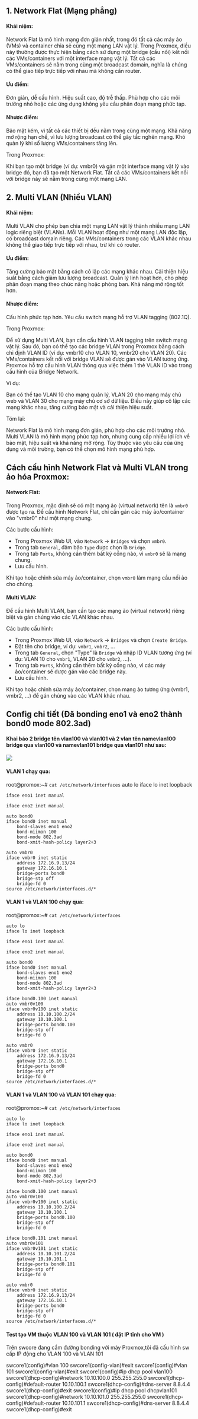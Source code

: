 ## 1. Network Flat (Mạng phẳng)

#### Khái niệm:

Network Flat là mô hình mạng đơn giản nhất, trong đó tất cả các máy ảo (VMs) và container chia sẻ cùng một mạng LAN vật lý.
Trong Proxmox, điều này thường được thực hiện bằng cách sử dụng một bridge (cầu nối) kết nối các VMs/containers với một interface mạng vật lý.
Tất cả các VMs/containers sẽ nằm trong cùng một broadcast domain, nghĩa là chúng có thể giao tiếp trực tiếp với nhau mà không cần router.

#### Ưu điểm:

Đơn giản, dễ cấu hình.
Hiệu suất cao, độ trễ thấp.
Phù hợp cho các môi trường nhỏ hoặc các ứng dụng không yêu cầu phân đoạn mạng phức tạp.

#### Nhược điểm:

Bảo mật kém, vì tất cả các thiết bị đều nằm trong cùng một mạng.
Khả năng mở rộng hạn chế, vì lưu lượng broadcast có thể gây tắc nghẽn mạng.
Khó quản lý khi số lượng VMs/containers tăng lên.

Trong Proxmox:

Khi bạn tạo một bridge (ví dụ: vmbr0) và gán một interface mạng vật lý vào bridge đó, bạn đã tạo một Network Flat.
Tất cả các VMs/containers kết nối với bridge này sẽ nằm trong cùng một mạng LAN.

## 2. Multi VLAN (Nhiều VLAN)

#### Khái niệm:

Multi VLAN cho phép bạn chia một mạng LAN vật lý thành nhiều mạng LAN logic riêng biệt (VLANs).
Mỗi VLAN hoạt động như một mạng LAN độc lập, có broadcast domain riêng.
Các VMs/containers trong các VLAN khác nhau không thể giao tiếp trực tiếp với nhau, trừ khi có router.

#### Ưu điểm:

Tăng cường bảo mật bằng cách cô lập các mạng khác nhau.
Cải thiện hiệu suất bằng cách giảm lưu lượng broadcast.
Quản lý linh hoạt hơn, cho phép phân đoạn mạng theo chức năng hoặc phòng ban.
Khả năng mở rộng tốt hơn.

#### Nhược điểm:

Cấu hình phức tạp hơn.
Yêu cầu switch mạng hỗ trợ VLAN tagging (802.1Q).

Trong Proxmox:

Để sử dụng Multi VLAN, bạn cần cấu hình VLAN tagging trên switch mạng vật lý.
Sau đó, bạn có thể tạo các bridge VLAN trong Proxmox bằng cách chỉ định VLAN ID (ví dụ: vmbr10 cho VLAN 10, vmbr20 cho VLAN 20).
Các VMs/containers kết nối với bridge VLAN sẽ được gán vào VLAN tương ứng.
Proxmox hỗ trợ cấu hình VLAN thông qua việc thêm 1 thẻ VLAN ID vào trong cấu hình của Bridge Network.

Ví dụ:

Bạn có thể tạo VLAN 10 cho mạng quản lý, VLAN 20 cho mạng máy chủ web và VLAN 30 cho mạng máy chủ cơ sở dữ liệu.
Điều này giúp cô lập các mạng khác nhau, tăng cường bảo mật và cải thiện hiệu suất.

Tóm lại:

Network Flat là mô hình mạng đơn giản, phù hợp cho các môi trường nhỏ.
Multi VLAN là mô hình mạng phức tạp hơn, nhưng cung cấp nhiều lợi ích về bảo mật, hiệu suất và khả năng mở rộng.
Tùy thuộc vào yêu cầu của ứng dụng và môi trường, bạn có thể chọn mô hình mạng phù hợp.

## Cách cấu hình Network Flat và Multi VLAN trong ảo hóa Proxmox:

#### Network Flat:

Trong Proxmox, mặc định sẽ có một mạng ảo (virtual network) tên là ``vmbr0`` được tạo ra.
Để cấu hình Network Flat, chỉ cần gán các máy ảo/container vào "vmbr0" như một mạng chung.

Các bước cấu hình:

  + Trong Proxmox Web UI, vào ``Network`` -> ``Bridges`` và chọn ``vmbr0``.
  + Trong tab ``General``, đảm bảo ``Type`` được chọn là ``Bridge``.
  + Trong tab ``Ports``, không cần thêm bất kỳ cổng nào, vì ``vmbr0`` sẽ là mạng chung.
  + Lưu cấu hình.

Khi tạo hoặc chỉnh sửa máy ảo/container, chọn ``vmbr0`` làm mạng cầu nối ảo cho chúng.

#### Multi VLAN:

Để cấu hình Multi VLAN, bạn cần tạo các mạng ảo (virtual network) riêng biệt và gán chúng vào các VLAN khác nhau.

Các bước cấu hình:

  + Trong Proxmox Web UI, vào ``Network`` -> ``Bridges`` và chọn ``Create Bridge``.
  + Đặt tên cho bridge, ví dụ: ``vmbr1``, ``vmbr2``, ...
  + Trong tab ``General``, chọn "Type" là ``Bridge`` và nhập ID VLAN tương ứng (ví dụ: VLAN 10 cho ``vmbr1``, VLAN 20 cho ``vmbr2``, ...).
  + Trong tab ``Ports``, không cần thêm bất kỳ cổng nào, vì các máy ảo/container sẽ được gán vào các bridge này.
  + Lưu cấu hình.

Khi tạo hoặc chỉnh sửa máy ảo/container, chọn mạng ảo tương ứng (vmbr1, vmbr2, ...) để gán chúng vào các VLAN khác nhau.

## Config chi tiết (Đã bonding eno1 và eno2 thành bond0 mode 802.3ad)

#### Khai báo 2 bridge tên vlan100 và vlan101 và 2 vlan tên namevlan100 bridge qua vlan100 và namevlan101 bridge qua vlan101 như sau:

  <img src="proxmoximages/Screenshot_44.png">



#### VLAN 1 chạy qua:

root@promox:~# ``cat /etc/network/interfaces``
    auto lo
    iface lo inet loopback

    iface eno1 inet manual

    iface eno2 inet manual

    auto bond0
    iface bond0 inet manual
        bond-slaves eno1 eno2
        bond-miimon 100
        bond-mode 802.3ad
        bond-xmit-hash-policy layer2+3

    auto vmbr0
    iface vmbr0 inet static
        address 172.16.9.13/24
        gateway 172.16.10.1
        bridge-ports bond0
        bridge-stp off
        bridge-fd 0
    source /etc/network/interfaces.d/*

#### VLAN 1 và VLAN 100 chạy qua:

root@promox:~# ``cat /etc/network/interfaces``

    auto lo
    iface lo inet loopback

    iface eno1 inet manual

    iface eno2 inet manual

    auto bond0
    iface bond0 inet manual
        bond-slaves eno1 eno2
        bond-miimon 100
        bond-mode 802.3ad
        bond-xmit-hash-policy layer2+3

    iface bond0.100 inet manual
    auto vmbr0v100
    iface vmbr0v100 inet static
        address 10.10.100.2/24
        gateway 10.10.100.1
        bridge-ports bond0.100
        bridge-stp off
        bridge-fd 0

    auto vmbr0
    iface vmbr0 inet static
        address 172.16.9.13/24
        gateway 172.16.10.1
        bridge-ports bond0
        bridge-stp off
        bridge-fd 0
    source /etc/network/interfaces.d/*


#### VLAN 1 và VLAN 100 và VLAN 101 chạy qua:

root@promox:~# ``cat /etc/network/interfaces``

    auto lo
    iface lo inet loopback

    iface eno1 inet manual

    iface eno2 inet manual

    auto bond0
    iface bond0 inet manual
        bond-slaves eno1 eno2
        bond-miimon 100
        bond-mode 802.3ad
        bond-xmit-hash-policy layer2+3

    iface bond0.100 inet manual
    auto vmbr0v100
    iface vmbr0v100 inet static
        address 10.10.100.2/24
        gateway 10.10.100.1
        bridge-ports bond0.100
        bridge-stp off
        bridge-fd 0

    iface bond0.101 inet manual
    auto vmbr0v101
    iface vmbr0v101 inet static
        address 10.10.101.2/24
        gateway 10.10.101.1
        bridge-ports bond0.101
        bridge-stp off
        bridge-fd 0

    auto vmbr0
    iface vmbr0 inet static
        address 172.16.9.13/24
        gateway 172.16.10.1
        bridge-ports bond0
        bridge-stp off
        bridge-fd 0
    source /etc/network/interfaces.d/*

#### Test tạo VM thuộc VLAN 100 và VLAN 101 ( đặt IP tĩnh cho VM )

Trên swcore đang cắm đường bonding với máy Proxmox,tôi đã cấu hình sw cấp IP động cho VLAN 100 và VLAN 101

swcore1(config)#vlan 100
swcore1(config-vlan)#exit
swcore1(config)#vlan 101
swcore1(config-vlan)#exit
swcore1(config)#ip dhcp pool vlan100
swcore1(dhcp-config)#network 10.10.100.0 255.255.255.0
swcore1(dhcp-config)#default-router 10.10.100.1
swcore1(dhcp-config)#dns-server 8.8.4.4
swcore1(dhcp-config)#exit
swcore1(config)#ip dhcp pool dhcpvlan101
swcore1(dhcp-config)#network 10.10.101.0 255.255.255.0
swcore1(dhcp-config)#default-router 10.10.101.1
swcore1(dhcp-config)#dns-server 8.8.4.4
swcore1(dhcp-config)#exit








